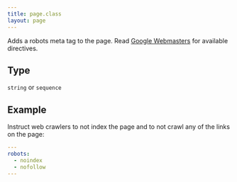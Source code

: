 ```yaml
---
title: page.class
layout: page
---
```


Adds a robots meta tag to the page. Read [Google Webmasters][0] for available directives.

## Type

`string` or `sequence`

## Example

Instruct web crawlers to not index the page and to not crawl any of the links on the page:

~~~ yaml
---
robots:
  - noindex
  - nofollow
---
~~~

[0]: https://developers.google.com/webmasters/control-crawl-index/docs/robots_meta_tag
